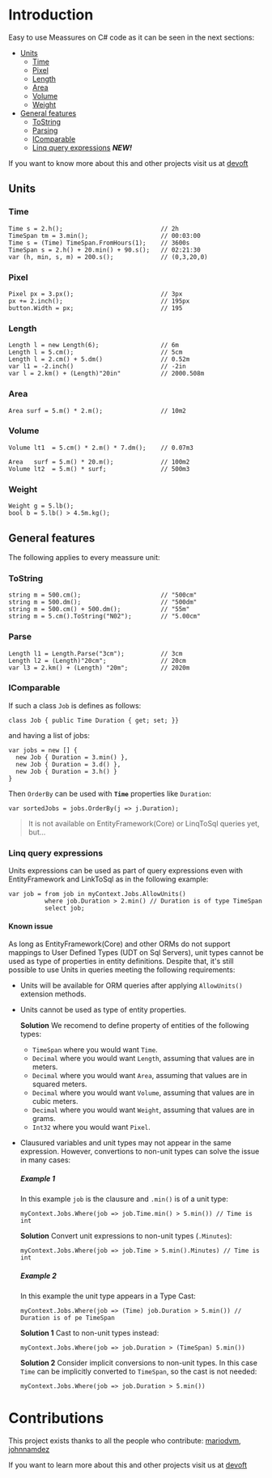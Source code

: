 # Introduction 
Easy to use Meassures on C# code as it can be seen in the next sections:

- [Units](https://github.com/devoft/MeassureSystem#units)
  - [Time](https://github.com/devoft/MeassureSystem#time)
  - [Pixel](https://github.com/devoft/MeassureSystem#pixel)
  - [Length](https://github.com/devoft/MeassureSystem#length)
  - [Area](https://github.com/devoft/MeassureSystem#area)
  - [Volume](https://github.com/devoft/MeassureSystem#volume)
  - [Weight](https://github.com/devoft/MeassureSystem#weight)
- [General features](https://github.com/devoft/MeassureSystem#general-features)
  - [ToString](https://github.com/devoft/MeassureSystem#ToString)
  - [Parsing](https://github.com/devoft/MeassureSystem#Parse)
  - [IComparable](https://github.com/devoft/MeassureSystem#IComparable)
  - [Linq query expressions](https://github.com/devoft/MeassureSystem#Linq-query-expressions) _**NEW!**_
  
If you want to know more about this and other projects visit us at [devoft](http://www.devoft.com)
  
## Units
### Time
```CSharp
Time s = 2.h();                           // 2h
TimeSpan tm = 3.min();                    // 00:03:00
Time s = (Time) TimeSpan.FromHours(1);    // 3600s
TimeSpan s = 2.h() + 20.min() + 90.s();   // 02:21:30
var (h, min, s, m) = 200.s();             // (0,3,20,0)
```
### Pixel
```CSharp
Pixel px = 3.px();                        // 3px
px += 2.inch();                           // 195px
button.Width = px;                        // 195
```
### Length
```CSharp
Length l = new Length(6);                 // 6m
Length l = 5.cm();                        // 5cm
Length l = 2.cm() + 5.dm()                // 0.52m
var l1 = -2.inch()                        // -2in
var l = 2.km() + (Length)"20in"           // 2000.508m                
```
### Area
```Csharp
Area surf = 5.m() * 2.m();                // 10m2       
```
### Volume
```Csharp
Volume lt1  = 5.cm() * 2.m() * 7.dm();    // 0.07m3       

Area   surf = 5.m() * 20.m();             // 100m2       
Volume lt2  = 5.m() * surf;               // 500m3       
```
### Weight
```CSharp
Weight g = 5.lb();                              
bool b = 5.lb() > 4.5m.kg();                  
```
## General features
The following applies to every meassure unit:
### ToString
```CSharp
string m = 500.cm();                      // "500cm"
string m = 500.dm();                      // "500dm"
string m = 500.cm() + 500.dm();           // "55m"
string m = 5.cm().ToString("N02");        // "5.00cm"
```
### Parse
```CSharp
Length l1 = Length.Parse("3cm");          // 3cm
Length l2 = (Length)"20cm";               // 20cm
var l3 = 2.km() + (Length) "20m";         // 2020m
```
### IComparable
If such a class `Job` is defines as follows:
```CSharp
class Job { public Time Duration { get; set; }}
```
and having a list of jobs:
```CSharp
var jobs = new [] { 
  new Job { Duration = 3.min() }, 
  new Job { Duration = 3.d() }, 
  new Job { Duration = 3.h() } 
}
```
Then `OrderBy` can be used with **`Time`** properties like `Duration`:
```CSharp
var sortedJobs = jobs.OrderBy(j => j.Duration);
```
> It is not available on EntityFramework(Core) or LinqToSql queries yet, but...

### Linq query expressions
Units expressions can be used as part of query expressions even with EntityFramework and LinkToSql as in the following example:
```CSharp
var job = from job in myContext.Jobs.AllowUnits()
          where job.Duration > 2.min() // Duration is of type TimeSpan
          select job;
```
#### Known issue
As long as EntityFramework(Core) and other ORMs do not support mappings to User Defined Types (UDT on Sql Servers), unit types cannot be used as type of properties in entity definitions. Despite that, it's still possible to use Units in queries meeting the following requirements:
- Units will be available for ORM queries after applying `AllowUnits()` extension methods.
- Units cannot be used as type of entity properties. 

  **Solution** We recomend to define property of entities of the following types:
  - `TimeSpan` where you would want `Time`.
  - `Decimal` where you would want `Length`, assuming that values are in meters.
  - `Decimal` where you would want `Area`, assuming that values are in squared meters.
  - `Decimal` where you would want `Volume`, assuming that values are in cubic meters.
  - `Decimal` where you would want `Weight`, assuming that values are in grams.
  - `Int32` where you would want `Pixel`.
- Clausured variables and unit types may not appear in the same expression. However, convertions to non-unit types can solve the issue in many cases:
  ##### Example 1 
  In this example `job` is the clausure and `.min()` is of a unit type:
  ```CSharp 
  myContext.Jobs.Where(job => job.Time.min() > 5.min()) // Time is int
  ``` 
  **Solution** Convert unit expressions to non-unit types (`.Minutes`):
  ```CSharp 
  myContext.Jobs.Where(job => job.Time > 5.min().Minutes) // Time is int
  ``` 
  ##### Example 2
  In this example the unit type appears in a Type Cast:
  ```CSharp
  myContext.Jobs.Where(job => (Time) job.Duration > 5.min()) // Duration is of pe TimeSpan
  ```
  **Solution 1** Cast to non-unit types instead:
  ```CSharp 
  myContext.Jobs.Where(job => job.Duration > (TimeSpan) 5.min())
  ``` 
  **Solution 2** Consider implicit conversions to non-unit types. In this case `Time` can be implicitly converted to `TimeSpan`, so the cast is not needed:
  ```CSharp 
  myContext.Jobs.Where(job => job.Duration > 5.min())
  ``` 

# Contributions
This project exists thanks to all the people who contribute:
[mariodvm](https://github.com/mariodvm), [johnnamdez](https://github.com/johnnamdez)

If you want to learn more about this and other projects visit us at [devoft](http://www.devoft.com)

